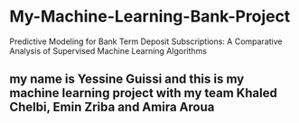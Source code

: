 # My-Machine-Learning-Bank-Project
Predictive Modeling for Bank Term Deposit Subscriptions: A Comparative Analysis of Supervised Machine Learning Algorithms

## my name is Yessine Guissi and this is my machine learning project with my team Khaled Chelbi, Emin Zriba and Amira Aroua

